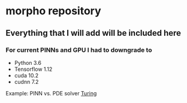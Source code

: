 # morpho repository

## Everything that I will add will be included here


### For current PINNs and GPU I had to downgrade to
- Python 3.6
- Tensorflow 1.12
- cuda 10.2
- cudnn 7.2

Example: PINN vs. PDE solver
[Turing](pinn_forward_problem/turring_sol.gif)
